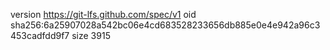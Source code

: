 version https://git-lfs.github.com/spec/v1
oid sha256:6a25907028a542bc06e4cd683528233656db885e0e4e942a96c3453cadfdd9f7
size 3915
